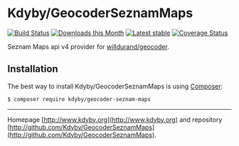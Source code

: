 Kdyby/GeocoderSeznamMaps
======

[![Build Status](https://travis-ci.org/Kdyby/GeocoderSeznamMaps.svg?branch=master)](https://travis-ci.org/Kdyby/GeocoderSeznamMaps)
[![Downloads this Month](https://img.shields.io/packagist/dm/kdyby/geocoder-seznam-maps.svg)](https://packagist.org/packages/kdyby/geocoder-seznam-maps)
[![Latest stable](https://img.shields.io/packagist/v/kdyby/geocoder-seznam-maps.svg)](https://packagist.org/packages/kdyby/geocoder-seznam-maps)
[![Coverage Status](https://coveralls.io/repos/github/Kdyby/GeocoderSeznamMaps/badge.svg?branch=master)](https://coveralls.io/github/Kdyby/GeocoderSeznamMaps?branch=master)

Seznam Maps api v4 provider for [willdurand/geocoder](https://github.com/geocoder-php/Geocoder).

Installation
------------

The best way to install Kdyby/GeocoderSeznamMaps is using  [Composer](http://getcomposer.org/):

```sh
$ composer require kdyby/geocoder-seznam-maps
```

-----

Homepage [http://www.kdyby.org](http://www.kdyby.org) and repository [http://github.com/Kdyby/GeocoderSeznamMaps](http://github.com/Kdyby/GeocoderSeznamMaps).
